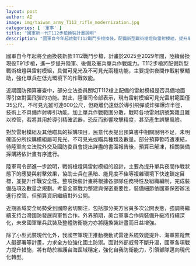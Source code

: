 ```yaml
---
layout: post
author: AI
image: img/taiwan_army_T112_rifle_modernization.jpg
categories: [ '軍事' ]
title: "國軍新一代T112步槍換裝計畫說明"
description: "國軍自今年起啟動T112戰鬥步槍換裝，配備新型戰術槍燈與雷射模組，提升單兵夜間作戰效能。針對立委關切雷射模組導引武器可能，陸軍澄清不具相關功能且不影響作戰安全。裝備採購資訊已依立法院要求補充說明，後續預算解凍。美台軍事合作下，國軍武裝與防衛能力將隨現代化升級計畫持續增強，全面強化國土防禦應對區域安全挑戰。"
---
```

國軍自今年起將全面換裝新款T112戰鬥步槍，計畫於2025至2029年間，陸續替換現役T91步槍，進一步提升陸軍、後備及憲兵單兵作戰能力。T112步槍將配備新型戰術槍燈與雷射模組，具備可見光及不可見光兩種功能，主要提供夜間作戰射擊輔助，強化單兵在低光環境下的作戰效能。

近期國防預算審查中，部分立法委員關切T112槍上配備的雷射模組是否具備地面導引空對面飛彈的功能。對此，陸軍司令部表示，現有雷射模組可見光雷射範圍僅35公尺，不可見光雖可達600公尺，但距離仍遠低於導引飛彈或炸彈爆炸半徑，技術上不具備炸射導引功能。加上單兵作戰範圍分散，戰時各地雷射訊號繁雜且難以控管，若將其用於導引精確武器，恐反而影響攻擊精度，甚至產生誤擊風險。

對於雷射模組及其他瞄具的採購項目，民意代表提出預算書中相關說明不足，未明確區分所採購模組屬可見光、不可見光或瞄具種類及數量。部分預算暫時遭凍結，待陸軍向立法院外交及國防委員會提出詳盡的書面報告後，預算已解凍，相關裝備採購將依計畫有序進行。

陸軍司令部進一步說明，戰術槍燈與雷射模組的設計，主要為提升單兵夜間作戰狀態下的應變與射擊效果，協助士兵在黑暗、能見度不佳等複雜環境下快速鎖定目標，並提升作戰安全性。整項換裝計畫將根據各部隊任務特性及組織編制，完成裝備品項及數量之規劃。考量全軍戰力整建與保密重要性，裝備細節依國軍保密辦法進行控管，但預算資訊繼續對外公開。

近期區域安全局勢受到國際密切關注，包括部分美方官員多次公開表態，強調將繼續支持台灣國防發展與軍售合作。外界預期，美台軍事合作與裝備升級將持續深化，未來國軍單兵武裝及整體防衛能力亦將隨換裝計畫而日益增強。

除了小型武裝現代化外，我國空軍現正推動機動式雷達系統效能提升、海軍匿蹤無人艇部署等計畫，力求全方位強化國土防禦。面對外部威脅不斷升溫，國軍各項戰力提升措施，將有助於維護台海區域穩定，強化自我防衛能力，引領部隊邁向現代化轉型。